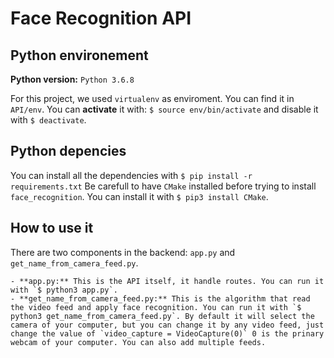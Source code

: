 # Face Recognition API

## Python environement

**Python version:** `Python 3.6.8`

For this project, we used `virtualenv` as enviroment.
You can find it in `API/env`.
You can **activate** it with: `$ source env/bin/activate` and disable it with `$ deactivate`.

## Python depencies

You can install all the dependencies with `$ pip install -r requirements.txt`
Be carefull to have `CMake` installed before trying to install `face_recognition`. You can install it with `$ pip3 install CMake`.

## How to use it

There are two components in the backend: `app.py` and `get_name_from_camera_feed.py`.

    - **app.py:** This is the API itself, it handle routes. You can run it with `$ python3 app.py`.
    - **get_name_from_camera_feed.py:** This is the algorithm that read the video feed and apply face recognition. You can run it with `$ python3 get_name_from_camera_feed.py`. By default it will select the camera of your computer, but you can change it by any video feed, just change the value of `video_capture = VideoCapture(0)` 0 is the prinary webcam of your computer. You can also add multiple feeds.